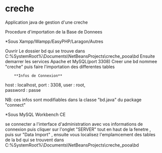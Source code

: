# creche
Application java de gestion d'une creche


Procedure d'importation de la Base de Donnees

*Sous Xampp/Wampp/EasyPHP/Laragon/Autres

Ouvrir Le dossier bd qui se trouve dans C:\%SystemRoot%\Documents\NetBeansProjects\creche_pooa\bd
Ensuite demarrer les services Apache et MySQL(port 3308) 
Creer une bd nommee "creche" puis faire l'importation des differentes tables

		**Infos de Connexion**

host : localhost,
port : 3308,
user : root,  
password : passe

NB: ces infos sont modifiables dans la classe "bd.java" du package "connect"



*Sous MySQL Workbench CE

se connecter a l'interface d'administration avec vos informations de connexion
puis cliquer sur l'onglet "SERVER" tout en haut de la fenetre , puis sur "Data Import" , ensuite 
vous localisez l'emplamcement des tables de la bd qui se trouvent 
dans C:\%SystemRoot%\Documents\NetBeansProjects\creche_pooa\bd

